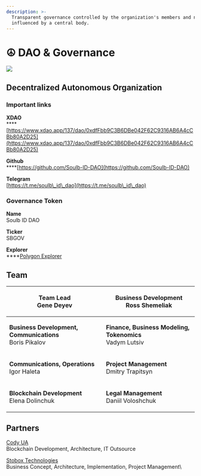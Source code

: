 ```yaml
---
description: >-
  Transparent governance controlled by the organization's members and not
  influenced by a central body.
---
```


# ☮ DAO & Governance

![](.gitbook/assets/\_\_1.png)

## Decentralized Autonomous Organization

### Important links

**XDAO**\
****[https://www.xdao.app/137/dao/0xdfFbb9C3B6DBe042F62C9316AB6A4cCBb80A2D25](https://www.xdao.app/137/dao/0xdfFbb9C3B6DBe042F62C9316AB6A4cCBb80A2D25)

**Github**\
****[https://github.com/Soulb-ID-DAO](https://github.com/Soulb-ID-DAO)

**Telegram**\
[https://t.me/soulb\_id\_dao](https://t.me/soulb\_id\_dao)

### Governance Token

**Name**\
Soulb ID DAO

**Ticker**\
SBGOV

**Explorer**\
****[Polygon Explorer](https://polygonscan.com/token/0xdffbb9c3b6dbe042f62c9316ab6a4ccbb80a2d25)

## **Team**

| <p><strong>Team Lead</strong><br><strong></strong>Gene Deyev</p>                               | <p><strong>Business Development</strong><br><strong></strong>Ross Shemeliak</p>                 |
| ---------------------------------------------------------------------------------------------- | ----------------------------------------------------------------------------------------------- |
| <p><strong>Business Development, Communications</strong><br><strong></strong>Boris Pikalov</p> | <p><strong>Finance, Business Modeling, Tokenomics</strong><br><strong></strong>Vadym Lutsiv</p> |
| <p><strong>Communications, Operations</strong><br><strong></strong>Igor Haleta</p>             | <p><strong>Project Management</strong><br><strong></strong>Dmitry Trapitsyn</p>                 |
| <p><strong>Blockchain Development</strong><br><strong></strong>Elena Dolinchuk</p>             | <p><strong>Legal Management</strong><br>Daniil Voloshchuk</p>                                   |

## Partners

[Cody UA](https://codyua.com/)\
Blockchain Development, Architecture, IT Outsource

[Stobox Technologies](https://www.stobox.io)\
Business Concept, Architecture, Implementation, Project Management\

